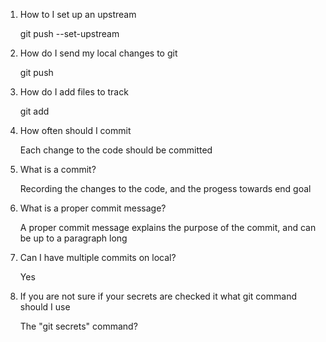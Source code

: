 1. How to I set up an upstream


     git push --set-upstream <remote> <branch name>

2. How do I send my local changes to git


     git push

3. How do I add files to track


     git add <file>

4. How often should I commit


     Each change to the code should be committed 

5. What is a commit?


     Recording the changes to the code, and the progess towards end goal

6. What is a proper commit message?

     
     A proper commit message explains the purpose of the commit, and can be up to a paragraph long

7. Can I have multiple commits on local?


     Yes
     
8. If you are not sure if your secrets are checked it what git command should I use

     
     The "git secrets" command?
